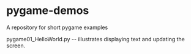# pygame-demos
A repository for short pygame examples

pygame01_HelloWorld.py -- illustrates displaying text and updating the screen.
